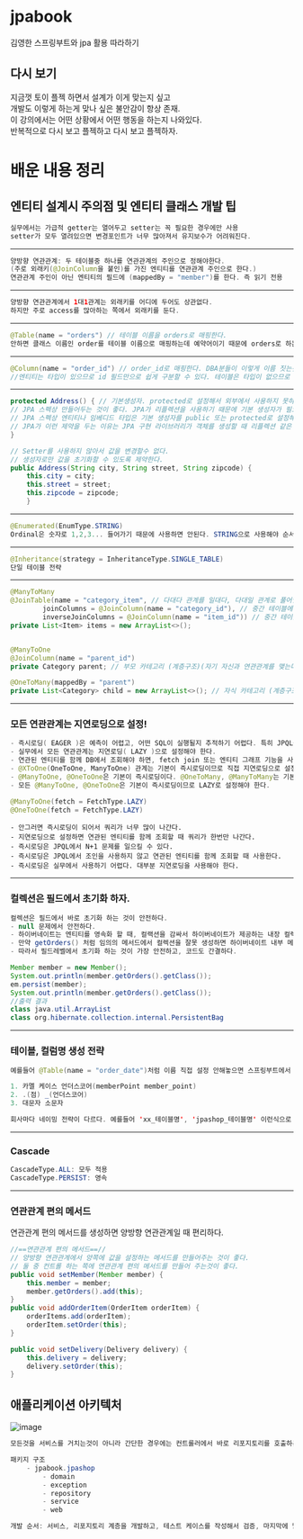 # jpabook
김영한 스프링부트와 jpa 활용 따라하기


## 다시 보기

지금껏 토이 플젝 하면서 설계가 이게 맞는지 싶고  
개발도 이렇게 하는게 맞나 싶은 불안감이 항상 존재.  
이 강의에서는 어떤 상황에서 어떤 행동을 하는지 나와있다.  
반복적으로 다시 보고 플젝하고 다시 보고 플젝하자.  


# 배운 내용 정리


## 엔티티 설계시 주의점 및 엔티티 클래스 개발 팁

```java
실무에서는 가급적 getter는 열어두고 setter는 꼭 필요한 경우에만 사용
setter가 모두 열려있으면 변경포인트가 너무 많아져서 유지보수가 어려워진다.
```

<hr>

```java
양방향 연관관계: 두 테이블중 하나를 연관관계의 주인으로 정해야한다.
(주로 외래키(@JoinColumn을 붙인)를 가진 엔티티를 연관관계 주인으로 한다.)
연관관계 주인이 아닌 엔티티의 필드에 (mappedBy = "member")를 한다. 즉 읽기 전용
```

<hr>

```java
양방향 연관관계에서 1대1관계는 외래키를 어디에 두어도 상관없다.
하지만 주로 access를 많아하는 쪽에서 외래키를 둔다.
```

<hr>

```java
@Table(name = "orders") // 테이블 이름을 orders로 매핑한다.
안하면 클래스 이름인 order를 테이블 이름으로 매핑하는데 예약어이기 때문에 orders로 하는것을 추천
```

<hr>

```java
@Column(name = "order_id") // order_id로 매핑한다. DBA분들이 이렇게 이름 짓는것을 선호한다.
//엔티티는 타입이 있으므로 id 필드만으로 쉽게 구분할 수 있다. 테이블은 타입이 없으므로 구분이 어렵다.
```

<hr>

```java
protected Address() { // 기본생성자. protected로 설정해서 외부에서 사용하지 못하도록 제약한다.
// JPA 스펙상 만들어두는 것이 좋다. JPA가 리플렉션을 사용하기 때문에 기본 생성자가 필요하다.
// JPA 스펙상 엔티티나 임베디드 타입은 기본 생성자를 public 또는 protected로 설정해야 한다.
// JPA가 이런 제약을 두는 이유는 JPA 구현 라이브러리가 객체를 생성할 때 리플렉션 같은 기술을 사용할 수 있도록 지원해야 하기 때문이다.
}

// Setter를 사용하지 않아서 값을 변경할수 없다.
// 생성자로만 값을 초기화할 수 있도록 제약한다.
public Address(String city, String street, String zipcode) {
    this.city = city;
    this.street = street;
    this.zipcode = zipcode;
    }
```
<hr>

```java
@Enumerated(EnumType.STRING)
Ordinal은 숫자로 1,2,3... 들어가기 때문에 사용하면 안된다. STRING으로 사용해야 순서가 바뀌어도 괜찮다.
```

<hr>

```java
@Inheritance(strategy = InheritanceType.SINGLE_TABLE)
단일 테이블 전략
```

<hr>

```java
@ManyToMany
@JoinTable(name = "category_item", // 다대다 관계를 일대다, 다대일 관계로 풀어낼 때 사용한다.
        joinColumns = @JoinColumn(name = "category_id"), // 중간 테이블에 있는 category_id
        inverseJoinColumns = @JoinColumn(name = "item_id")) // 중간 테이블에 있는 item_id
private List<Item> items = new ArrayList<>();


@ManyToOne
@JoinColumn(name = "parent_id")
private Category parent; // 부모 카테고리 (계층구조)(자기 자신과 연관관계를 맺는다.)

@OneToMany(mappedBy = "parent")
private List<Category> child = new ArrayList<>(); // 자식 카테고리 (계층구조)(자기 자신과 연관관계를 맺는다.)
```

<hr>

### 모든 연관관계는 지연로딩으로 설정!

```java
- 즉시로딩( EAGER )은 예측이 어렵고, 어떤 SQL이 실행될지 추적하기 어렵다. 특히 JPQL을 실행할 때 N+1 문제가 자주 발생한다.
- 실무에서 모든 연관관계는 지연로딩( LAZY )으로 설정해야 한다.
- 연관된 엔티티를 함께 DB에서 조회해야 하면, fetch join 또는 엔티티 그래프 기능을 사용한다.
- @XToOne(OneToOne, ManyToOne) 관계는 기본이 즉시로딩이므로 직접 지연로딩으로 설정해야 한다.
- @ManyToOne, @OneToOne은 기본이 즉시로딩이다. @OneToMany, @ManyToMany는 기본이 지연로딩이다.
- 모든 @ManyToOne, @OneToOne은 기본이 즉시로딩이므로 LAZY로 설정해야 한다.
```
```java
@ManyToOne(fetch = FetchType.LAZY)
@OneToOne(fetch = FetchType.LAZY)
```
```
- 안그러면 즉시로딩이 되어서 쿼리가 너무 많이 나간다.
- 지연로딩으로 설정하면 연관된 엔티티를 함께 조회할 때 쿼리가 한번만 나간다.
- 즉시로딩은 JPQL에서 N+1 문제를 일으킬 수 있다.
- 즉시로딩은 JPQL에서 조인을 사용하지 않고 연관된 엔티티를 함께 조회할 때 사용한다.
- 즉시로딩은 실무에서 사용하기 어렵다. 대부분 지연로딩을 사용해야 한다.
```

<hr>


### 컬렉션은 필드에서 초기화 하자.

```java
컬렉션은 필드에서 바로 초기화 하는 것이 안전하다.
- null 문제에서 안전하다.
- 하이버네이트는 엔티티를 영속화 할 때, 컬랙션을 감싸서 하이버네이트가 제공하는 내장 컬렉션으로 변경한다.
- 만약 getOrders() 처럼 임의의 메서드에서 컬렉션을 잘못 생성하면 하이버네이트 내부 메커니즘에 문제가 발생할 수 있다.
- 따라서 필드레벨에서 초기화 하는 것이 가장 안전하고, 코드도 간결하다.
```

```java
Member member = new Member();
System.out.println(member.getOrders().getClass());
em.persist(member);
System.out.println(member.getOrders().getClass());
//출력 결과
class java.util.ArrayList
class org.hibernate.collection.internal.PersistentBag
```

<hr>

### 테이블, 컬럼명 생성 전략

```java
예를들어 @Table(name = "order_date")처럼 이름 직접 설정 안해놓으면 스프링부트에서 자동적으로 SpringPhysicalNamingStrategy을 따른다.
```

```java
1. 카멜 케이스 언더스코어(memberPoint member_point)
2. .(점) _(언더스코어)
3. 대문자 소문자
```

```java
회사마다 네이밍 전략이 다르다. 예를들어 'xx_테이블명', 'jpashop_테이블명' 이런식으로 네이밍을 한다.
```

<hr>

### Cascade

```java
CascadeType.ALL: 모두 적용
CascadeType.PERSIST: 영속
```

<hr>

### 연관관계 편의 메서드

연관관계 편의 메서드를 생성하면 양방향 연관관계일 때 편리하다.

```java
//==연관관계 편의 메서드==//
// 양방향 연관관계에서 양쪽에 값을 설정하는 메서드를 만들어주는 것이 좋다.
// 둘 중 컨트롤 하는 쪽에 연관관계 편의 메서드를 만들어 주는것이 좋다.
public void setMember(Member member) {
    this.member = member;
    member.getOrders().add(this);
}
public void addOrderItem(OrderItem orderItem) {
    orderItems.add(orderItem);
    orderItem.setOrder(this);
}

public void setDelivery(Delivery delivery) {
    this.delivery = delivery;
    delivery.setOrder(this);
}
```

## 애플리케이션 아키텍처

<img alt="image" src="https://github.com/BaxDailyGit/jpabook/assets/99312529/45e7ad19-e9e5-47cb-9c46-1aeaba841793">

```java
모든것을 서비스를 거치는것이 아니라 간단한 경우에는 컨트롤러에서 바로 리포지토리를 호출하는것도 괜찮다.
```
```java
패키지 구조
    - jpabook.jpashop
        - domain
        - exception
        - repository
        - service
        - web
```
```java
개발 순서: 서비스, 리포지토리 계층을 개발하고, 테스트 케이스를 작성해서 검증, 마지막에 웹 계층 적용
```